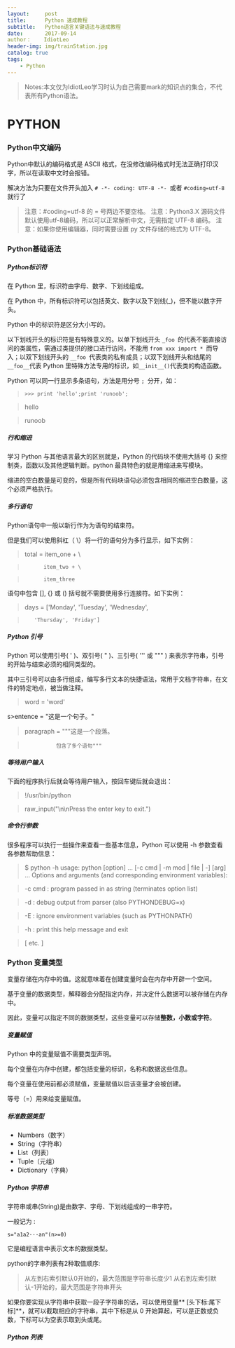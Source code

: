 ```yaml
---
layout:     post
title:      Python 速成教程
subtitle:   Python语言关键语法与速成教程
date:       2017-09-14
author：    IdiotLeo
header-img: img/trainStation.jpg
catalog: true
tags:
    - Python
---
```


>Notes:本文仅为IdiotLeo学习时认为自己需要mark的知识点的集合，不代表所有Python语法。

# PYTHON

### Python中文编码

Python中默认的编码格式是 ASCII 格式，在没修改编码格式时无法正确打印汉字，所以在读取中文时会报错。

解决方法为只要在文件开头加入 `# -*- coding: UTF-8 -*- `或者 `#coding=utf-8` 就行了 

>注意：#coding=utf-8 的 = 号两边不要空格。
>注意：Python3.X 源码文件默认使用utf-8编码，所以可以正常解析中文，无需指定 UTF-8 编码。
>注意：如果你使用编辑器，同时需要设置 py 文件存储的格式为 UTF-8。

### Python基础语法

##### Python标识符

在 Python 里，标识符由字母、数字、下划线组成。

在 Python 中，所有标识符可以包括英文、数字以及下划线(_)，但不能以数字开头。

Python 中的标识符是区分大小写的。

以下划线开头的标识符是有特殊意义的。以单下划线开头 `_foo `的代表不能直接访问的类属性，需通过类提供的接口进行访问，不能用 `from xxx import * `而导入；以双下划线开头的 `__foo `代表类的私有成员；以双下划线开头和结尾的` __foo__ `代表 Python 里特殊方法专用的标识，如` __init__() `代表类的构造函数。

Python 可以同一行显示多条语句，方法是用分号 `; `分开，如：

> `>>> print 'hello';print 'runoob';`

> hello

> runoob

##### 行和缩进

学习 Python 与其他语言最大的区别就是，Python 的代码块不使用大括号 {} 来控制类，函数以及其他逻辑判断。python 最具特色的就是用缩进来写模块。

缩进的空白数量是可变的，但是所有代码块语句必须包含相同的缩进空白数量，这个必须严格执行。

##### 多行语句

Python语句中一般以新行作为为语句的结束符。

但是我们可以使用斜杠（ \）将一行的语句分为多行显示，如下实例：

>total = item_one + \

>           item_two + \

>           item_three

语句中包含 [], {} 或 () 括号就不需要使用多行连接符。如下实例：
>days = ['Monday', 'Tuesday', 'Wednesday',

>        'Thursday', 'Friday']

##### Python 引号

Python 可以使用引号( ' )、双引号( " )、三引号( ''' 或 """ ) 来表示字符串，引号的开始与结束必须的相同类型的。

其中三引号可以由多行组成，编写多行文本的快捷语法，常用于文档字符串，在文件的特定地点，被当做注释。

>word = 'word'

s>entence = "这是一个句子。"

>paragraph = """这是一个段落。

>               包含了多个语句"""

##### 等待用户输入

下面的程序执行后就会等待用户输入，按回车键后就会退出：

> !/usr/bin/python

>

>raw_input("\n\nPress the enter key to exit.")

##### 命令行参数

很多程序可以执行一些操作来查看一些基本信息，Python 可以使用 -h 参数查看各参数帮助信息：

>$ python -h 
>usage: python [option] ... [-c cmd | -m mod | file | -] [arg] ... Options and arguments (and corresponding environment variables): 

>-c cmd : program passed in as string (terminates option list) 

>-d     : debug output from parser (also PYTHONDEBUG=x) 

>-E     : ignore environment variables (such as PYTHONPATH) 

>-h     : print this help message and exit 
 
>[ etc. ] 

### Python 变量类型

变量存储在内存中的值。这就意味着在创建变量时会在内存中开辟一个空间。

基于变量的数据类型，解释器会分配指定内存，并决定什么数据可以被存储在内存中。

因此，变量可以指定不同的数据类型，这些变量可以存储**整数，小数或字符**。

##### 变量赋值

Python 中的变量赋值不需要类型声明。

每个变量在内存中创建，都包括变量的标识，名称和数据这些信息。

每个变量在使用前都必须赋值，变量赋值以后该变量才会被创建。

等号（=）用来给变量赋值。

##### 标准数据类型

- Numbers（数字）
- String（字符串）
- List（列表）
- Tuple（元组）
- Dictionary（字典）

##### Python 字符串

字符串或串(String)是由数字、字母、下划线组成的一串字符。

一般记为 :

`s="a1a2···an"(n>=0)`

它是编程语言中表示文本的数据类型。 

python的字串列表有2种取值顺序:

>从左到右索引默认0开始的，最大范围是字符串长度少1
>从右到左索引默认-1开始的，最大范围是字符串开头

如果你要实现从字符串中获取一段子字符串的话，可以使用变量** [头下标:尾下标]**，就可以截取相应的字符串，其中下标是从 0 开始算起，可以是正数或负数，下标可以为空表示取到头或尾。
 
##### Python 列表
